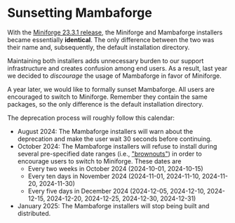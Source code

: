 # Sunsetting Mambaforge

With the [Miniforge 23.3.1 release](https://github.com/conda-forge/miniforge/releases/tag/23.3.1-0),
the Miniforge and Mambaforge installers became essentially **identical**. The only difference
between the two was their name and, subsequently, the default installation directory.

Maintaining both installers adds unnecessary burden to our support infrastructure and creates
confusion among end users. As a result, last year we decided to _discourage_ the usage of
Mambaforge in favor of Miniforge.

A year later, we would like to formally sunset Mambaforge. All users are encouraged to switch to
Miniforge. Remember they contain the same packages, so the only difference is the default
installation directory.

The deprecation process will roughly follow this calendar:

- August 2024: The Mambaforge installers will warn about the deprecation and make the user wait 30
  seconds before continuing.
- October 2024: The Mambaforge installers will refuse to install during several pre-specified date ranges (i.e., ["brownouts"](<https://en.wikipedia.org/wiki/Brownout_(software_engineering)>)) in order to encourage users to switch to Miniforge. These dates are
  - Every two weeks in October 2024 (2024-10-01, 2024-10-15)
  - Every ten days in November 2024 (2024-11-01, 2024-11-10, 2024-11-20, 2024-11-30)
  - Every five days in December 2024 (2024-12-05, 2024-12-10, 2024-12-15, 2024-12-20, 2024-12-25, 2024-12-30, 2024-12-31)
- January 2025: The Mambaforge installers will stop being built and distributed.
